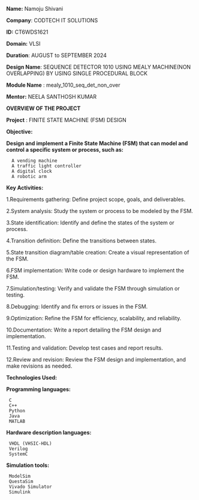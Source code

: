 **Name:** Namoju Shivani

**Company**: CODTECH IT SOLUTIONS

**ID:** CT6WDS1621

**Domain:** VLSI

**Duration**: AUGUST to SEPTEMBER 2024

**Design Name**: SEQUENCE DETECTOR 1010 USING MEALY MACHINE(NON OVERLAPPING) BY USING SINGLE PROCEDURAL BLOCK

**Module Name** : mealy_1010_seq_det_non_over

**Mentor:** NEELA SANTHOSH KUMAR

**OVERVIEW OF THE PROJECT**

**Project** : FINITE STATE MACHINE (FSM) DESIGN

**Objective:**

**Design and implement a Finite State Machine (FSM) that can model and control a specific system or process, such as:**

      A vending machine
      A traffic light controller
      A digital clock
      A robotic arm
      
**Key Activities:**

1.Requirements gathering: Define project scope, goals, and deliverables.

2.System analysis: Study the system or process to be modeled by the FSM.

3.State identification: Identify and define the states of the system or process.

4.Transition definition: Define the transitions between states.

5.State transition diagram/table creation: Create a visual representation of the FSM.

6.FSM implementation: Write code or design hardware to implement the FSM.

7.Simulation/testing: Verify and validate the FSM through simulation or testing.

8.Debugging: Identify and fix errors or issues in the FSM.

9.Optimization: Refine the FSM for efficiency, scalability, and reliability.

10.Documentation: Write a report detailing the FSM design and implementation.

11.Testing and validation: Develop test cases and report results.

12.Review and revision: Review the FSM design and implementation, and make revisions as needed.

**Technologies Used:**

**Programming languages:**

     C
     C++
     Python
     Java
     MATLAB
  
**Hardware description languages:**

     VHDL (VHSIC-HDL)
     Verilog
     SystemC
     
**Simulation tools:**

     ModelSim
     QuestaSim
     Vivado Simulator
     Simulink


